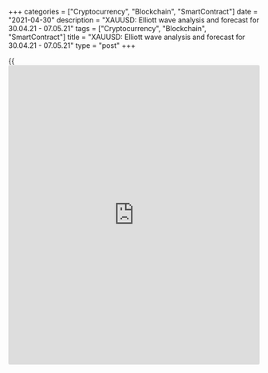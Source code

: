 +++
categories = ["Cryptocurrency", "Blockchain", "SmartContract"]
date = "2021-04-30"
description = "XAUUSD: Elliott wave analysis and forecast for 30.04.21 - 07.05.21"
tags = ["Cryptocurrency", "Blockchain", "SmartContract"]
title = "XAUUSD: Elliott wave analysis and forecast for 30.04.21 - 07.05.21"
type = "post"
+++

{{<iframe id="large-banner" src="https://www.bounty.group/#slide=17.0" width="100%" height="600" scrolling="no" style="border: 0px solid rgb(216, 221, 230); border-radius: 3px;">}}

2021-04-30

2021-04-30

XAUUSD: Elliott wave analysis and forecast for 30.04.21 – 07.05.21Alex
Geuta

 **Main scenario:** consider long positions from corrections above the
level of 1751.35 with a target of 1817.95 – 1851.32.

 **Alternative scenario:** breakout and consolidation below the level of
1751.35 will allow the pair to continue declining to the levels of
1722.72 – 1675.55.

 **Analysis:** an ascending third wave of larger degree (3) formed on
the [daily](https://www.fintecher.org/2020/03/03/forex-trading-daily-strategy/) time frame, and a descending correction developed as wave (4),
supposedly. H4 time frame: apparently, the fifth wave (5) started
forming, with the first wave of smaller degree 1 of (5) forming inside.
Apparently, the third wave iii of 1 finished forming, and a corrective
wave iv of 1 of (5) is nearing completion on the H1 time frame. If the
presumption is correct, the pair will continue to rise to the levels of
1817.95 – 1851.32 once the correction is over. The level of 1751.35 is
critical in this scenario as its breakout will enable the pair to
continue declining to the levels of 1722.72 – 1675.55.

* * *

* * *



## Price chart of XAUUSD in real time mode

The content of this article reflects the author’s opinion and does not
necessarily reflect the official position of LiteForex. The material
published on this page is provided for informational purposes only and
should not be considered as the provision of investment advice for the
purposes of Directive 2004/39/EC.

Rate this article:

{{value}}

( {{count}} {{title}} )